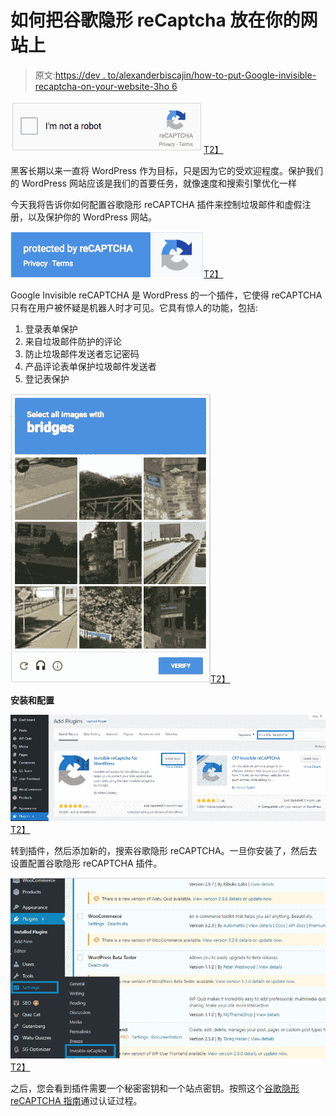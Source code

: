# 如何把谷歌隐形 reCaptcha 放在你的网站上

> 原文:[https://dev . to/alexanderbiscajin/how-to-put-Google-invisible-recaptcha-on-your-website-3ho 6](https://dev.to/alexanderbiscajin/how-to-put-google-invisible-recaptcha-on-your-website-3ho6)

[![](img/ead8eac1dee0e43e789f0cdaeb6a7782.png)T2】](https://res.cloudinary.com/practicaldev/image/fetch/s--7g-B32_9--/c_limit%2Cf_auto%2Cfl_progressive%2Cq_auto%2Cw_880/https://product.hubspot.com/hubfs/recaptcha-preview.png%3Ft%3D1516140244757)

黑客长期以来一直将 WordPress 作为目标，只是因为它的受欢迎程度。保护我们的 WordPress 网站应该是我们的首要任务，就像速度和搜索引擎优化一样

今天我将告诉你如何配置谷歌隐形 reCAPTCHA 插件来控制垃圾邮件和虚假注册，以及保护你的 WordPress 网站。

[![](img/a12c9d8ff9f3a4761eb95269ace8d02a.png)T2】](https://res.cloudinary.com/practicaldev/image/fetch/s--kWpWByHA--/c_limit%2Cf_auto%2Cfl_progressive%2Cq_auto%2Cw_880/https://product.hubspot.com/hubfs/invisible-recaptcha-preview.png%3Ft%3D1516140244757)

Google Invisible reCAPTCHA 是 WordPress 的一个插件，它使得 reCAPTCHA 只有在用户被怀疑是机器人时才可见。它具有惊人的功能，包括:

1.  登录表单保护
2.  来自垃圾邮件防护的评论
3.  防止垃圾邮件发送者忘记密码
4.  产品评论表单保护垃圾邮件发送者
5.  登记表保护

[![](img/d174921a9e48442d8d21e93518a8a9f4.png)T2】](https://res.cloudinary.com/practicaldev/image/fetch/s--QdHGhSSn--/c_limit%2Cf_auto%2Cfl_progressive%2Cq_auto%2Cw_880/https://product.hubspot.com/hs-fs/hubfs/Screen%2520Shot%25202017-07-25%2520at%25203.42.18%2520PM.png%3Ft%3D1516140244757%26width%3D320%26name%3DScreen%2520Shot%25202017-07-25%2520at%25203.42.18%2520PM.png)

**安装和配置**

[![](img/21c0c6355754b81ab70043036840e7ca.png)T2】](https://res.cloudinary.com/practicaldev/image/fetch/s--qLXoxMu2--/c_limit%2Cf_auto%2Cfl_progressive%2Cq_auto%2Cw_880/https://www.wpblog.com/wp-content/uploads/2018/01/search-recaptcha.png)

转到插件，然后添加新的，搜索谷歌隐形 reCAPTCHA。一旦你安装了，然后去设置配置谷歌隐形 reCAPTCHA 插件。

[![](img/ed3fc5b7b87c07bc24dc28c10d205bde.png)T2】](https://res.cloudinary.com/practicaldev/image/fetch/s--XjT-mM8d--/c_limit%2Cf_auto%2Cfl_progressive%2Cq_auto%2Cw_880/https://www.wpblog.com/wp-content/uploads/2018/01/settings-860x493.png)

之后，您会看到插件需要一个秘密密钥和一个站点密钥。按照这个[谷歌隐形 reCAPTCHA 指南](https://www.wpblog.com/add-google-invisible-recaptcha-in-wordpress/)通过认证过程。